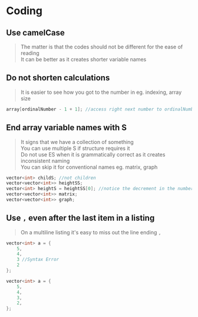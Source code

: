 # Coding
## Use camelCase
> The matter is that the codes should not be different for the ease of reading  
> It can be better as it creates shorter variable names  

## Do not shorten calculations
> It is easier to see how you got to the number in eg. indexing, array size  
```c++
array[ordinalNumber - 1 + 1]; //access right next number to ordinalNumber
```

## End array variable names with S
> It signs that we have a collection of something  
> You can use multiple S if structure requires it  
> Do not use ES when it is grammatically correct as it creates inconsistent naming  
> You can skip it for conventional names eg. matrix, graph  
```c++
vector<int> childS; //not children
vector<vector<int>> heightSS;
vector<int> heightS = heightSS[0]; //notice the decrement in the number of 'S'-s
vector<vector<int>> matrix;
vector<vector<int>> graph;
```

## Use `,` even after the last item in a listing
> On a multiline listing it's easy to miss out the line ending `,`  
```c++
vector<int> a = {
	5,
	4,
	3 //Syntax Error
	2
};
```
```c++
vector<int> a = {
	5,
	4,
	3,
	2,
};
```
